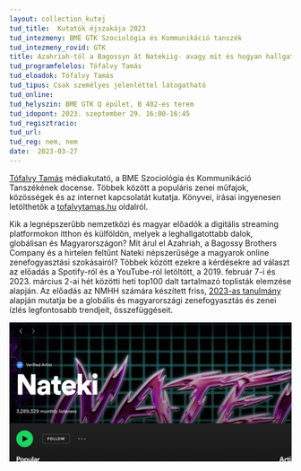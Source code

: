 ```yaml
---
layout: collection_kutej
tud_title:  Kutatók éjszakája 2023
tud_intezmeny: BME GTK Szociológia és Kommunikáció tanszék
tud_intezmeny_rovid: GTK
title: Azahriah-tól a Bagossyn át Natekiig- avagy mit és hogyan hallgatunk a Spotify-on és a YouTube-on? 
tud_programfelelos: Tófalvy Tamás
tud_eloadok: Tófalvy Tamás
tud_tipus: Csak személyes jelenléttel látogatható
tud_online: 
tud_helyszin: BME GTK Q épület, B 402-es terem
tud_idopont: 2023. szeptember 29. 16:00-16:45
tud_regisztracio: 
tud_url: 
tud_reg: nem, nem
date:  2023-03-27
---
```


[Tófalvy Tamás](https://sites.google.com/site/tofalvytamas/) médiakutató, a BME Szociológia és Kommunikáció Tanszékének docense. Többek között a populáris zenei műfajok, közösségek és az internet kapcsolatát kutatja. Könyvei, írásai ingyenesen letölthetők a [tofalvytamas.hu](https://sites.google.com/site/tofalvytamas/) oldalról. 

Kik a legnépszerűbb nemzetközi és magyar előadók a digitális streaming platformokon itthon és külföldön, melyek a leghallgatottabb dalok, globálisan és Magyarországon? Mit árul el Azahriah, a Bagossy Brothers Company és a hirtelen feltűnt Nateki népszerűsége a magyarok online zenefogyasztási szokásairól? Többek között ezekre a kérdésekre ad választ az előadás a Spotify-ról és a YouTube-ról letöltött, a 2019. február 7-i és 2023. március 2-ai hét közötti heti top100 dalt tartalmazó toplisták elemzése alapján. Az előadás az NMHH számára készített friss, [2023-as tanulmány](https://onlineplatformok.hu/files/b92235b0-8169-4a1c-a53e-c1bd1c6e7338.pdf) alapján mutatja be a globális és magyarországi zenefogyasztás és zenei ízlés legfontosabb trendjeit, összefüggéseit.

![Azahriah-tól a Bagossyn át Natekiig: avagy mit és hogyan hallgatunk a Spotify-on és a YouTube-on?](images/AZAHRI~1.JPG)
